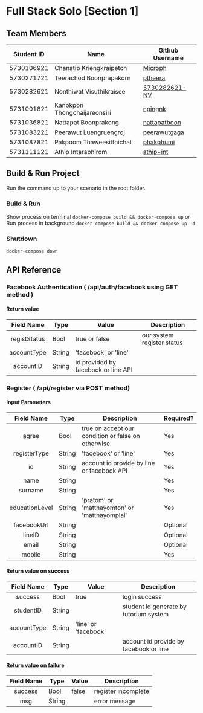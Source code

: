 # Full Stack Solo [Section 1]

## Team Members
| Student ID | Name                         | Github Username |
| :------------: | --------------------------------- | ------------------ |
| 5730106921 | Chanatip Kriengkraipetch     | [Microph](https://github.com/Microph) |
| 5730271721 | Teerachod Boonprapakorn      | [ptheera](https://github.com/ptheera) |
| 5730282621 | Nonthiwat Visuthikraisee     | [5730282621-NV](https://github.com/5730282621-NV) |
| 5731001821 | Kanokpon Thongchaijareonsiri | [npingnk](https://github.com/npingnk) |
| 5731036821 | Nattapat Boonprakong         | [nattapatboon](https://github.com/nattapatboon) |
| 5731083221 | Peerawut Luengruengroj       | [peerawutgaga](https://github.com/peerawutgaga) |
| 5731087821 | Pakpoom Thaweesitthichat     | [phakphumi](https://github.com/phakphumi) |
| 5731111121 | Athip Intaraphirom           | [athip-int](https://github.com/athip-int) |

## Build & Run Project
Run the command up to your scenario in the root folder.
### Build & Run
Show process on terminal `docker-compose build && docker-compose up` or
Run process in background `docker-compose build && docker-compose up -d`
### Shutdown
`docker-compose down`

## API Reference

### Facebook Authentication ( /api/auth/facebook using GET method )
#### Return value
| Field Name | Type | Value | Description |
| :------------: | --------------------------------- | ------------------ | ------------------ |
| registStatus | Bool | true or false | our system register status |
| accountType | String | 'facebook' or 'line' |  |
| accountID | String | id provided by facebook or line API |  |

### Register ( /api/register via POST method)

#### Input Parameters
| Field Name | Type | Description | Required? |
| :------------: | --------------------------------- | ------------------ | ------------------ |
| agree | Bool | true on accept our condition or false on otherwise | Yes |
| registerType | String | 'facebook' or 'line' | Yes |
| id | String | account id provide by line or facebook API | Yes |
| name | String | | Yes |
| surname | String | | Yes |
| educationLevel | String | 'pratom' or 'matthayomton' or 'matthayomplai' | Yes |
| facebookUrl | String | | Optional |
| lineID | String | | Optional |
| email | String | | Optional |
| mobile | String | | Yes |
#### Return value on success
| Field Name | Type | Value | Description |
| :------------: | --------------------------------- | ------------------ | ------------------ |
| success | Bool | true | login success |
| studentID | String | | student id generate by tutorium system |
| accountType | String | 'line' or 'facebook'| |
| accountID | String | | account id provide by facebook or line |
#### Return value on failure
| Field Name | Type | Value | Description |
| :------------: | --------------------------------- | ------------------ | ------------------ |
| success | Bool | false | register incomplete |
| msg | String | | error message |
